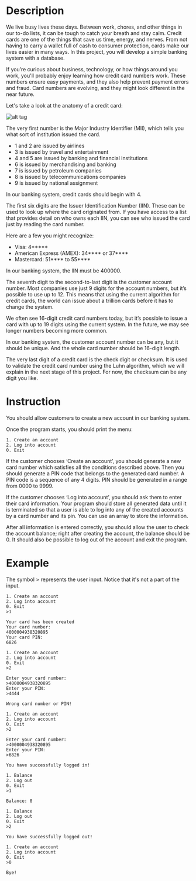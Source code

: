 #  Description

We live busy lives these days. Between work, chores, and other things in our to-do lists, it can be tough to catch your breath and stay calm. Credit cards are one of the things that save us time, energy, and nerves. From not having to carry a wallet full of cash to consumer protection, cards make our lives easier in many ways. In this project, you will develop a simple banking system with a database.

If you’re curious about business, technology, or how things around you work, you'll probably enjoy learning how credit card numbers work. These numbers ensure easy payments, and they also help prevent payment errors and fraud. Card numbers are evolving, and they might look different in the near future.

Let's take a look at the anatomy of a credit card:

![alt tag](https://lh3.googleusercontent.com/ZgkQv6hMeNkbBrSeSsnb2t6GLkawQFKJNaXapTAaFmy-WPWPPtFp5MpnvlzSFzn3R-0zAvOEUriCg6bGeX_stXdG8L0WSeASnwvqFLLFyeQO4JcbfH4yjh2QdHBEdQyZy2k72q4V)

The very first number is the Major Industry Identifier (MII), which tells you what sort of institution issued the card.

-    1 and 2 are issued by airlines
-    3 is issued by travel and entertainment
-    4 and 5 are issued by banking and financial institutions
-    6 is issued by merchandising and banking
-    7 is issued by petroleum companies
-    8 is issued by telecommunications companies
-    9 is issued by national assignment

In our banking system, credit cards should begin with 4.

The first six digits are the Issuer Identification Number (IIN). These can be used to look up where the card originated from. If you have access to a list that provides detail on who owns each IIN, you can see who issued the card just by reading the card number.

Here are a few you might recognize:

-    Visa: 4*****
-    American Express (AMEX): 34**** or 37****
-    Mastercard: 51**** to 55****

In our banking system, the IIN must be 400000.

The seventh digit to the second-to-last digit is the customer account number. Most companies use just 9 digits for the account numbers, but it’s possible to use up to 12. This means that using the current algorithm for credit cards, the world can issue about a trillion cards before it has to change the system.

We often see 16-digit credit card numbers today, but it’s possible to issue a card with up to 19 digits using the current system. In the future, we may see longer numbers becoming more common.

In our banking system, the customer account number can be any, but it should be unique. And the whole card number should be 16-digit length.

The very last digit of a credit card is the check digit or checksum. It is used to validate the credit card number using the Luhn algorithm, which we will explain in the next stage of this project. For now, the checksum can be any digit you like.
#  Instruction

You should allow customers to create a new account in our banking system.

Once the program starts, you should print the menu:

    1. Create an account
    2. Log into account
    0. Exit

If the customer chooses ‘Create an account’, you should generate a new card number which satisfies all the conditions described above. Then you should generate a PIN code that belongs to the generated card number. A PIN code is a sequence of any 4 digits. PIN should be generated in a range from 0000 to 9999.

If the customer chooses ‘Log into account’, you should ask them to enter their card information. Your program should store all generated data until it is terminated so that a user is able to log into any of the created accounts by a card number and its pin. You can use an array to store the information.

After all information is entered correctly, you should allow the user to check the account balance; right after creating the account, the balance should be 0. It should also be possible to log out of the account and exit the program.
#  Example

The symbol > represents the user input. Notice that it's not a part of the input.

    1. Create an account
    2. Log into account
    0. Exit
    >1
    
    Your card has been created
    Your card number:
    4000004938320895
    Your card PIN:
    6826
    
    1. Create an account
    2. Log into account
    0. Exit
    >2
    
    Enter your card number:
    >4000004938320895
    Enter your PIN:
    >4444
    
    Wrong card number or PIN!
    
    1. Create an account
    2. Log into account
    0. Exit
    >2
    
    Enter your card number:
    >4000004938320895
    Enter your PIN:
    >6826
    
    You have successfully logged in!
    
    1. Balance
    2. Log out
    0. Exit
    >1
    
    Balance: 0
    
    1. Balance
    2. Log out
    0. Exit
    >2
    
    You have successfully logged out!
    
    1. Create an account
    2. Log into account
    0. Exit
    >0
    
    Bye!